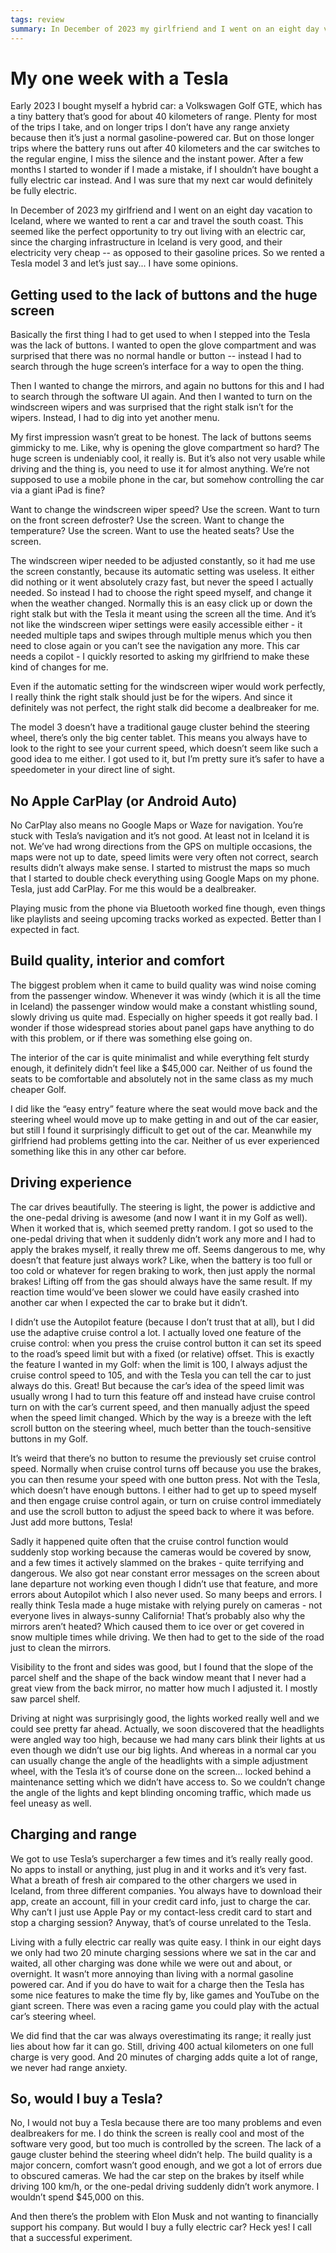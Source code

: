 ```yaml
---
tags: review
summary: In December of 2023 my girlfriend and I went on an eight day vacation to Iceland, where we wanted to rent a car and travel the south coast. This seemed like the perfect chance to try out living with an electric car, since the charging infrastructure in Iceland is very good, and their electricity very cheap. So we rented a Tesla model 3 and let’s just say I have some opinions.
---
```


# My one week with a Tesla

Early 2023 I bought myself a hybrid car: a Volkswagen Golf GTE, which has a tiny battery that’s good for about 40 kilometers of range. Plenty for most of the trips I take, and on longer trips I don’t have any range anxiety because then it’s just a normal gasoline-powered car. But on those longer trips where the battery runs out after 40 kilometers and the car switches to the regular engine, I miss the silence and the instant power. After a few months I started to wonder if I made a mistake, if I shouldn’t have bought a fully electric car instead. And I was sure that my next car would definitely be fully electric.

In December of 2023 my girlfriend and I went on an eight day vacation to Iceland, where we wanted to rent a car and travel the south coast. This seemed like the perfect opportunity to try out living with an electric car, since the charging infrastructure in Iceland is very good, and their electricity very cheap -- as opposed to their gasoline prices. So we rented a Tesla model 3 and let’s just say... I have some opinions.

## Getting used to the lack of buttons and the huge screen
Basically the first thing I had to get used to when I stepped into the Tesla was the lack of buttons. I wanted to open the glove compartment and was surprised that there was no normal handle or button -- instead I had to search through the huge screen’s interface for a way to open the thing.

Then I wanted to change the mirrors, and again no buttons for this and I had to search through the software UI again. And then I wanted to turn on the windscreen wipers and was surprised that the right stalk isn’t for the wipers. Instead, I had to dig into yet another menu.

My first impression wasn’t great to be honest. The lack of buttons seems gimmicky to me. Like, why is opening the glove compartment so hard? The huge screen is undeniably cool, it really is. But it’s also not very usable while driving and the thing is, you need to use it for almost anything. We’re not supposed to use a mobile phone in the car, but somehow controlling the car via a giant iPad is fine?

Want to change the windscreen wiper speed? Use the screen.
Want to turn on the front screen defroster? Use the screen.
Want to change the temperature? Use the screen.
Want to use the heated seats? Use the screen.

The windscreen wiper needed to be adjusted constantly, so it had me use the screen constantly, because its automatic setting was useless. It either did nothing or it went absolutely crazy fast, but never the speed I actually needed. So instead I had to choose the right speed myself, and change it when the weather changed. Normally this is an easy click up or down the right stalk but with the Tesla it meant using the screen all the time. And it’s not like the windscreen wiper settings were easily accessible either - it needed multiple taps and swipes through multiple menus which you then need to close again or you can’t see the navigation any more. This car needs a copilot - I quickly resorted to asking my girlfriend to make these kind of changes for me.

Even if the automatic setting for the windscreen wiper would work perfectly, I really think the right stalk should just be for the wipers. And since it definitely was not perfect, the right stalk did become a dealbreaker for me.

The model 3 doesn’t have a traditional gauge cluster behind the steering wheel, there’s only the big center tablet. This means you always have to look to the right to see your current speed, which doesn’t seem like such a good idea to me either. I got used to it, but I’m pretty sure it’s safer to have a speedometer in your direct line of sight.

## No Apple CarPlay (or Android Auto)
No CarPlay also means no Google Maps or Waze for navigation. You’re stuck with Tesla’s navigation and it’s not good. At least not in Iceland it is not. We’ve had wrong directions from the GPS on multiple occasions, the maps were not up to date, speed limits were very often not correct, search results didn’t always make sense. I started to mistrust the maps so much that I started to double check everything using Google Maps on my phone. Tesla, just add CarPlay. For me this would be a dealbreaker.

Playing music from the phone via Bluetooth worked fine though, even things like playlists and seeing upcoming tracks worked as expected. Better than I expected in fact.

## Build quality, interior and comfort
The biggest problem when it came to build quality was wind noise coming from the passenger window. Whenever it was windy (which it is all the time in Iceland) the passenger window would make a constant whistling sound, slowly driving us quite mad. Especially on higher speeds it got really bad. I wonder if those widespread stories about panel gaps have anything to do with this problem, or if there was something else going on.

The interior of the car is quite minimalist and while everything felt sturdy enough, it definitely didn’t feel like a $45,000 car. Neither of us found the seats to be comfortable and absolutely not in the same class as my much cheaper Golf.

I did like the “easy entry” feature where the seat would move back and the steering wheel would move up to make getting in and out of the car easier, but still I found it surprisingly difficult to get out of the car. Meanwhile my girlfriend had problems getting into the car. Neither of us ever experienced something like this in any other car before.

## Driving experience
The car drives beautifully. The steering is light, the power is addictive and the one-pedal driving is awesome (and now I want it in my Golf as well). When it worked that is, which seemed pretty random. I got so used to the one-pedal driving that when it suddenly didn’t work any more and I had to apply the brakes myself, it really threw me off. Seems dangerous to me, why doesn’t that feature just always work? Like, when the battery is too full or too cold or whatever for regen braking to work, then just apply the normal brakes! Lifting off from the gas should always have the same result. If my reaction time would’ve been slower we could have easily crashed into another car when I expected the car to brake but it didn’t.

I didn’t use the Autopilot feature (because I don’t trust that at all), but I did use the adaptive cruise control a lot. I actually loved one feature of the cruise control: when you press the cruise control button it can set its speed to the road’s speed limit but with a fixed (or relative) offset. This is exactly the feature I wanted in my Golf: when the limit is 100, I always adjust the cruise control speed to 105, and with the Tesla you can tell the car to just always do this. Great! But because the car’s idea of the speed limit was usually wrong I had to turn this feature off and instead have cruise control turn on with the car’s current speed, and then manually adjust the speed when the speed limit changed. Which by the way is a breeze with the left scroll button on the steering wheel, much better than the touch-sensitive buttons in my Golf.

It’s weird that there’s no button to resume the previously set cruise control speed. Normally when cruise control turns off because you use the brakes, you can then resume your speed with one button press. Not with the Tesla, which doesn’t have enough buttons. I either had to get up to speed myself and then engage cruise control again, or turn on cruise control immediately and use the scroll button to adjust the speed back to where it was before. Just add more buttons, Tesla!

Sadly it happened quite often that the cruise control function would suddenly stop working because the cameras would be covered by snow, and a few times it actively slammed on the brakes - quite terrifying and dangerous. We also got near constant error messages on the screen about lane departure not working even though I didn’t use that feature, and more errors about Autopilot which I also never used. So many beeps and errors. I really think Tesla made a huge mistake with relying purely on cameras - not everyone lives in always-sunny California! That’s probably also why the mirrors aren’t heated? Which caused them to ice over or get covered in snow multiple times while driving. We then had to get to the side of the road just to clean the mirrors.

Visibility to the front and sides was good, but I found that the slope of the parcel shelf and the shape of the back window meant that I never had a great view from the back mirror, no matter how much I adjusted it. I mostly saw parcel shelf.

Driving at night was surprisingly good, the lights worked really well and we could see pretty far ahead. Actually, we soon discovered that the headlights were angled way too high, because we had many cars blink their lights at us even though we didn’t use our big lights. And whereas in a normal car you can usually change the angle of the headlights with a simple adjustment wheel, with the Tesla it’s of course done on the screen... locked behind a maintenance setting which we didn’t have access to. So we couldn’t change the angle of the lights and kept blinding oncoming traffic, which made us feel uneasy as well.

## Charging and range
We got to use Tesla’s supercharger a few times and it’s really really good. No apps to install or anything, just plug in and it works and it’s very fast. What a breath of fresh air compared to the other chargers we used in Iceland, from three different companies. You always have to download their app, create an account, fill in your credit card info, just to charge the car. Why can’t I just use Apple Pay or my contact-less credit card to start and stop a charging session? Anyway, that’s of course unrelated to the Tesla.

Living with a fully electric car really was quite easy. I think in our eight days we only had two 20 minute charging sessions where we sat in the car and waited, all other charging was done while we were out and about, or overnight. It wasn’t more annoying than living with a normal gasoline powered car. And if you do have to wait for a charge then the Tesla has some nice features to make the time fly by, like games and YouTube on the giant screen. There was even a racing game you could play with the actual car’s steering wheel.

We did find that the car was always overestimating its range; it really just lies about how far it can go. Still, driving 400 actual kilometers on one full charge is very good. And 20 minutes of charging adds quite a lot of range, we never had range anxiety.

## So, would I buy a Tesla?
No, I would not buy a Tesla because there are too many problems and even dealbreakers for me. I do think the screen is really cool and most of the software very good, but too much is controlled by the screen. The lack of a gauge cluster behind the steering wheel didn’t help. The build quality is a major concern, comfort wasn’t good enough, and we got a lot of errors due to obscured cameras. We had the car step on the brakes by itself while driving 100 km/h, or the one-pedal driving suddenly didn’t work anymore. I wouldn’t spend $45,000 on this.

And then there’s the problem with Elon Musk and not wanting to financially support his company. But would I buy a fully electric car? Heck yes! I call that a successful experiment.
